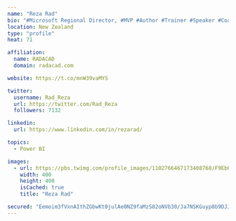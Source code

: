 ```yaml
---
name: "Reza Rad"
bio: "#Microsoft Regional Director, #MVP #Author #Trainer #Speaker #Coach #Consultant #PowerBI "
location: New Zealand
type: "profile"
heat: 71

affiliation:
  name: RADACAD
  domain: radacad.com

website: https://t.co/mnW39vaMYS

twitter:
  username: Rad_Reza
  url: https://twitter.com/Rad_Reza
  followers: 7132

linkedin:
  url: https://www.linkedin.com/in/rezarad/

topics:
  - Power BI

images:
  - url: https://pbs.twimg.com/profile_images/1102766467173408768/F9EbQENa_400x400.png
    width: 400
    height: 400
    isCached: true
    title: "Reza Rad"

secured: "Eemoim3fVxnAIthZGbwKt0julAe0NZ9faMzS82oNVb30/Ja7NSKGuyp8b9DJJMCBRQ0yyZspJQ/Rb7nFojLvjW546GbZBwAKjwJkS4ri8V2wug1WDvdxYEt2sYLAO+caH0iflsuZ/oBUuwzCJEo+Rmr07b3qIzSmjS90TXPBIwaMKAVy+V76HMSfynbkXAgD3RAF3vpC6uQnx0Npw2i40JFUvqA6yZ6jrdjWJKFpFZ+fqIqIOV0giuNfmRwrEDrjF5VinX5WNU0rwKjrXFT0Rcgh/HCoYi9Jv1vQkm+yYk4keZ+c8mMOhzpPBUr+gVHqqDPFjpTbNuwcObx5sA8DFWCS35AlVtCxJbzU87gkpAlqi3fgVrfLObCcyBZhH8M9/0DdwEADmCvPrnbrivJMzJoWW4C6N77y+vG632oNa6Q=;yzBu3Q5H0wa0t3xoPYO5RA=="
---
```


